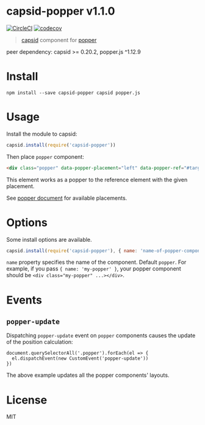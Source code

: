 # capsid-popper v1.1.0

[![CircleCI](https://circleci.com/gh/capsidjs/capsid-popper.svg?style=svg)](https://circleci.com/gh/capsidjs/capsid-popper)
[![codecov](https://codecov.io/gh/capsidjs/capsid-popper/branch/master/graph/badge.svg)](https://codecov.io/gh/capsidjs/capsid-popper)

> [capsid][] component for [popper][]

peer dependency: capsid >= 0.20.2, popper.js ^1.12.9

# Install

    npm install --save capsid-popper capsid popper.js

# Usage

Install the module to capsid:

```js
capsid.install(require('capsid-popper'))
```

Then place `popper` component:

```html
<div class="popper" data-popper-placement="left" data-popper-ref="#target">...</div>
```

This element works as a popper to the reference element with the given placement.

See [popper document][popper] for available placements.

# Options

Some install options are available.

```js
capsid.install(require('capsid-popper'), { name: 'name-of-popper-component' })
```

`name` property specifies the name of the component. Default `popper`. For example, if you pass `{ name: 'my-popper' }`, your popper component should be `<div class="my-popper" ...></div>`.

# Events

## `popper-update`

Dispatching `popper-update` event on `popper` components causes the update of the position calculation:

```
document.querySelectorAll('.popper').forEach(el => {
  el.dispatchEvent(new CustomEvent('popper-update'))
})
```

The above example updates all the popper components' layouts.

# License

MIT

[capsid]: https://capsid.js.org
[popper]: https://popper.js.org
